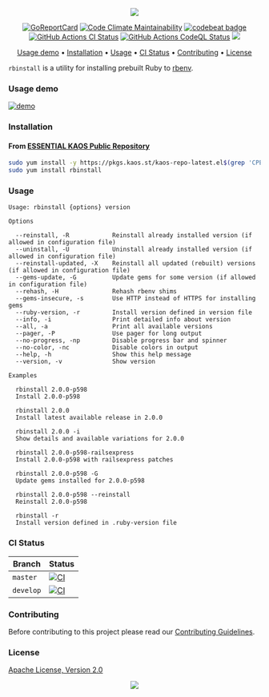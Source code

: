 <p align="center"><a href="#readme"><img src="https://gh.kaos.st/rbinstall.svg"/></a></p>

<p align="center">
  <a href="https://kaos.sh/r/rbinstall"><img src="https://kaos.sh/r/rbinstall.svg" alt="GoReportCard" /></a>
  <a href="https://kaos.sh/l/rbinstall"><img src="https://kaos.sh/l/5680ef76d53ea9526739.svg" alt="Code Climate Maintainability" /></a>
  <a href="https://kaos.sh/b/rbinstall"><img src="https://kaos.sh/b/b78de32a-6867-4bd3-9135-8244d4813531.svg" alt="codebeat badge" /></a>
  <a href="https://kaos.sh/w/rbinstall/ci"><img src="https://kaos.sh/w/rbinstall/ci.svg" alt="GitHub Actions CI Status" /></a>
  <a href="https://kaos.sh/w/rbinstall/codeql"><img src="https://kaos.sh/w/rbinstall/codeql.svg" alt="GitHub Actions CodeQL Status" /></a>
  <a href="#license"><img src="https://gh.kaos.st/apache2.svg"></a>
</p>

<p align="center">
  <a href="#usage-demo">Usage demo</a> • <a href="#installation">Installation</a> • <a href="#usage">Usage</a> • <a href="#ci-status">CI Status</a> • <a href="#contributing">Contributing</a> • <a href="#license">License</a>
</p>

`rbinstall` is a utility for installing prebuilt Ruby to [rbenv](https://github.com/rbenv/rbenv).

### Usage demo

[![demo](https://gh.kaos.st/rbinstall-300.gif)](#usage-demo)

### Installation

#### From [ESSENTIAL KAOS Public Repository](https://kaos.sh/kaos-repo)

```bash
sudo yum install -y https://pkgs.kaos.st/kaos-repo-latest.el$(grep 'CPE_NAME' /etc/os-release | tr -d '"' | cut -d':' -f5).noarch.rpm
sudo yum install rbinstall
```

### Usage
```
Usage: rbinstall {options} version

Options

  --reinstall, -R            Reinstall already installed version (if allowed in configuration file)
  --uninstall, -U            Uninstall already installed version (if allowed in configuration file)
  --reinstall-updated, -X    Reinstall all updated (rebuilt) versions (if allowed in configuration file)
  --gems-update, -G          Update gems for some version (if allowed in configuration file)
  --rehash, -H               Rehash rbenv shims
  --gems-insecure, -s        Use HTTP instead of HTTPS for installing gems
  --ruby-version, -r         Install version defined in version file
  --info, -i                 Print detailed info about version
  --all, -a                  Print all available versions
  --pager, -P                Use pager for long output
  --no-progress, -np         Disable progress bar and spinner
  --no-color, -nc            Disable colors in output
  --help, -h                 Show this help message
  --version, -v              Show version

Examples

  rbinstall 2.0.0-p598
  Install 2.0.0-p598

  rbinstall 2.0.0
  Install latest available release in 2.0.0

  rbinstall 2.0.0 -i
  Show details and available variations for 2.0.0

  rbinstall 2.0.0-p598-railsexpress
  Install 2.0.0-p598 with railsexpress patches

  rbinstall 2.0.0-p598 -G
  Update gems installed for 2.0.0-p598

  rbinstall 2.0.0-p598 --reinstall
  Reinstall 2.0.0-p598

  rbinstall -r
  Install version defined in .ruby-version file
```

### CI Status

| Branch | Status |
|--------|--------|
| `master` | [![CI](https://kaos.sh/w/rbinstall/ci.svg?branch=master)](https://kaos.sh/w/rbinstall/ci?query=branch:master) |
| `develop` | [![CI](https://kaos.sh/w/rbinstall/ci.svg?branch=develop)](https://kaos.sh/w/rbinstall/ci?query=branch:develop) |

### Contributing

Before contributing to this project please read our [Contributing Guidelines](https://github.com/essentialkaos/contributing-guidelines#contributing-guidelines).

### License

[Apache License, Version 2.0](https://www.apache.org/licenses/LICENSE-2.0)

<p align="center"><a href="https://essentialkaos.com"><img src="https://gh.kaos.st/ekgh.svg"/></a></p>
